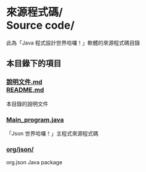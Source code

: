 # 來源程式碼/<br>Source code/
此為「Java 程式設計世界哈囉！」軟體的來源程式碼目錄

## 本目錄下的項目
### [說明文件.md<br />README.md](README.md)
本目錄的說明文件

### [Main_program.java](Main_program.java)
「Json 世界哈囉！」主程式來源程式碼

### [org/json/](org/json/)
org.json Java package
